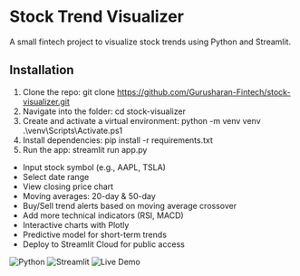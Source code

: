 # Stock Trend Visualizer
A small fintech project to visualize stock trends using Python and Streamlit.

## Installation

1. Clone the repo:
   git clone https://github.com/Gurusharan-Fintech/stock-visualizer.git
2. Navigate into the folder:
   cd stock-visualizer
3. Create and activate a virtual environment:
   python -m venv venv
   .\venv\Scripts\Activate.ps1
4. Install dependencies:
   pip install -r requirements.txt
5. Run the app:
   streamlit run app.py
 - Input stock symbol (e.g., AAPL, TSLA)
 - Select date range
 - View closing price chart
 - Moving averages: 20-day & 50-day
 - Buy/Sell trend alerts based on moving average crossover
 - Add more technical indicators (RSI, MACD)
 - Interactive charts with Plotly
 - Predictive model for short-term trends
 - Deploy to Streamlit Cloud for public access

![Python](https://img.shields.io/badge/python-3.11-blue)
![Streamlit](https://img.shields.io/badge/streamlit-app-success)
![Live Demo](https://gjwa8yvcs8jmukmyqseuqq.streamlit.app/)
